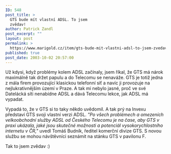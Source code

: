 ```yaml
---
ID: 548
post_title: >
  GTS bude mít vlastní ADSL. To jsem
  zvědav!
author: Patrick Zandl
post_excerpt: ""
layout: post
permalink: >
  https://www.marigold.cz/item/gts-bude-mit-vlastni-adsl-to-jsem-zvedav
published: true
post_date: 2003-10-02 20:57:00
---
```

<P>Už kdysi, když problémy kolem ADSL začínaly, jsem říkal, že GTS má nárok maximálně tak držet papulu a do Telecomu se nenaváže. GTS je totiž jedna z mála firem provozující klasickou telefonní síť a navíc ji provozuje na nejlukrativnějším území v Praze. A tak mi nebylo jasné, proč ve své Datelácká síti nenabídne ADSL a dává Telecomu lekce, jak ADSL má vypadat. </P>
<P>Vypadá to, že v GTS si to taky někdo uvědomil. A tak prý na Invexu představí GTS svoji vlastní verzi ADSL. <EM>"Po všech problémech a omezeních velkoobchodní služby ADSL od Českého Telecomu je na čase, aby GTS v praxi ukázala, jaké jsou skutečné možnosti a potenciál vysokorychlostního internetu v ČR,"</EM> uvedl Tomáš Budník, ředitel komerční divize GTS. S novou službu se mohou návštěvníci seznámit na stánku GTS v pavilonu F.</P>
<P>Tak to jsem zvědav :)</P>